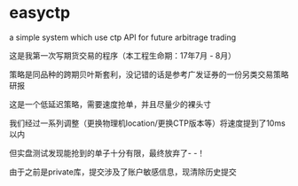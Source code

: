 # easyctp
a simple system which use ctp API for future arbitrage trading


这是我第一次写期货交易的程序（本工程生命期：17年7月 - 8月）

策略是同品种的跨期贝叶斯套利，没记错的话是参考广发证券的一份另类交易策略研报

这是一个低延迟策略，需要速度抢单，并且尽量少的裸头寸

我们经过一系列调整（更换物理机location/更换CTP版本等）将速度提到了10ms以内

但实盘测试发现能抢到的单子十分有限，最终放弃了- -！

由于之前是private库，提交涉及了账户敏感信息，现清除历史提交